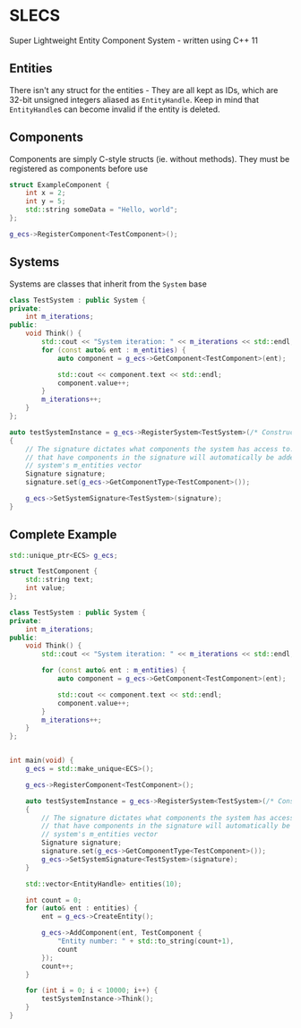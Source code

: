 # SLECS
Super Lightweight Entity Component System - written using C++ 11

## Entities
There isn't any struct for the entities - They are all kept as IDs, which are 32-bit unsigned integers aliased as `EntityHandle`. Keep in mind that `EntityHandle`s can become invalid if the entity is deleted.

## Components
Components are simply C-style structs (ie. without methods). They must be registered as components before use
```cpp
struct ExampleComponent {
	int x = 2;
	int y = 5;
	std::string someData = "Hello, world";
};

g_ecs->RegisterComponent<TestComponent>();
```

## Systems
Systems are classes that inherit from the `System` base
```cpp
class TestSystem : public System {
private:
	int m_iterations;
public:
	void Think() {
		std::cout << "System iteration: " << m_iterations << std::endl;
		for (const auto& ent : m_entities) {
			auto component = g_ecs->GetComponent<TestComponent>(ent);

			std::cout << component.text << std::endl;
			component.value++;
		}
		m_iterations++;
	}
};

auto testSystemInstance = g_ecs->RegisterSystem<TestSystem>(/* Constructor arguments can be passed to the system here*/);
{
	// The signature dictates what components the system has access to. Entities
	// that have components in the signature will automatically be added to the
	// system's m_entities vector
	Signature signature;
	signature.set(g_ecs->GetComponentType<TestComponent>());

	g_ecs->SetSystemSignature<TestSystem>(signature);
}
```

## Complete Example
```cpp
std::unique_ptr<ECS> g_ecs;

struct TestComponent {
	std::string text;
	int value;
};

class TestSystem : public System {
private:
	int m_iterations;
public:
	void Think() {
		std::cout << "System iteration: " << m_iterations << std::endl;

		for (const auto& ent : m_entities) {
			auto component = g_ecs->GetComponent<TestComponent>(ent);

			std::cout << component.text << std::endl;
			component.value++;
		}
		m_iterations++;
	}
};


int main(void) {
	g_ecs = std::make_unique<ECS>();

	g_ecs->RegisterComponent<TestComponent>();

	auto testSystemInstance = g_ecs->RegisterSystem<TestSystem>(/* Constructor arguments can be passed to the system here*/);
	{
		// The signature dictates what components the system has access to. Entities
		// that have components in the signature will automatically be added to the
		// system's m_entities vector
		Signature signature;
		signature.set(g_ecs->GetComponentType<TestComponent>());
		g_ecs->SetSystemSignature<TestSystem>(signature);
	}

	std::vector<EntityHandle> entities(10);

	int count = 0;
	for (auto& ent : entities) {
		ent = g_ecs->CreateEntity();

		g_ecs->AddComponent(ent, TestComponent {
			"Entity number: " + std::to_string(count+1),
			count
		});
		count++;
	}

	for (int i = 0; i < 10000; i++) {
		testSystemInstance->Think();
	}
}

```
